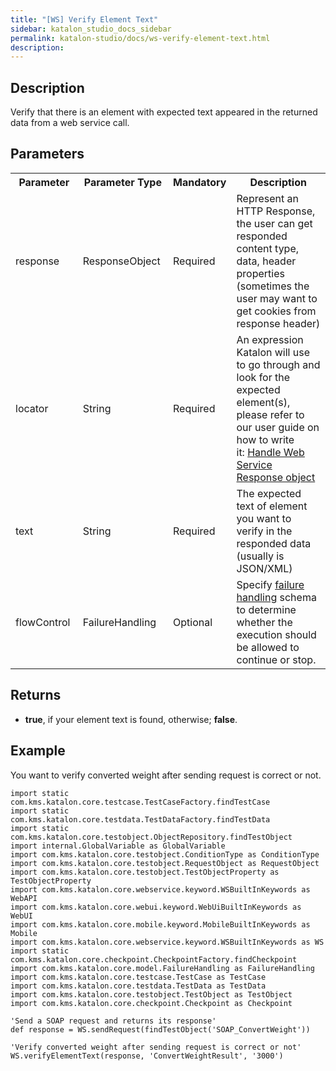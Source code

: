 ```yaml
---
title: "[WS] Verify Element Text" 
sidebar: katalon_studio_docs_sidebar
permalink: katalon-studio/docs/ws-verify-element-text.html 
description: 
---
```

Description
-----------

Verify that there is an element with expected text appeared in the returned data from a web service call.

Parameters 
-----------

<table class="" style="table-layout: fixed;"><colgroup class="" style=""><col class="" style=""><col class="" style=""><col class="" style=""><col class="" style=""></colgroup><tbody class="" style=""><tr class="" style=""><th class="" style="">Parameter</th><th class="" style="">Parameter Type</th><th class="" style="">Mandatory</th><th class="" style="">Description</th></tr><tr class="" style=""><td class="" style=""><span style="" class="">response&nbsp;</span></td><td class="" style=""><span style="" class="">ResponseObject&nbsp;</span></td><td class="" style=""><span style="" class="">Required</span></td><td class="" style=""><span style="" class="">Represent an HTTP Response, the user can get responded content type, data, header properties (sometimes the user may want to get cookies from response header)</span></td></tr><tr class="" style=""><td class="" style=""><span style="" class="">locator&nbsp;</span></td><td class="" style=""><span style="" class="">String&nbsp;</span></td><td class="" style=""><span style="" class="">Required</span></td><td class="" style=""><span style="" class="">An expression Katalon will use to go through and look for the expected element(s), please refer to our user guide on how to write it:&nbsp;</span><a class="" href="#" style="">Handle Web Service Response object</a></td></tr><tr class="" style=""><td class="" style=""><span style="" class="">text&nbsp;</span></td><td class="" style=""><span style="" class="">String&nbsp;</span></td><td class="" style=""><span style="" class="">Required</span></td><td class="" style=""><span style="" class="">The expected text of element you want to verify in the responded data (usually is JSON/XML)</span></td></tr><tr class="" style=""><td class="" style=""><span style="" class="">flowControl&nbsp;</span></td><td class="" style=""><span style="" class="">FailureHandling&nbsp;</span></td><td class="" style=""><span style="" class="">Optional</span></td><td class="" style=""><span style="" class="">Spec</span><span class="" style="">ify </span><a href="https://docs.katalon.com/x/qAAM" rel="nofollow" class="" style="">failure handling</a><span class="" style=""> schema to determine whether the execution should be allowed to continue or stop.</span></td></tr></tbody></table>

Returns
-------

*   **true**, if your element text is found, otherwise; **false**.

Example
-------

You want to verify converted weight after sending request is correct or not.

```
import static com.kms.katalon.core.testcase.TestCaseFactory.findTestCase
import static com.kms.katalon.core.testdata.TestDataFactory.findTestData
import static com.kms.katalon.core.testobject.ObjectRepository.findTestObject
import internal.GlobalVariable as GlobalVariable
import com.kms.katalon.core.testobject.ConditionType as ConditionType
import com.kms.katalon.core.testobject.RequestObject as RequestObject
import com.kms.katalon.core.testobject.TestObjectProperty as TestObjectProperty
import com.kms.katalon.core.webservice.keyword.WSBuiltInKeywords as WebAPI
import com.kms.katalon.core.webui.keyword.WebUiBuiltInKeywords as WebUI
import com.kms.katalon.core.mobile.keyword.MobileBuiltInKeywords as Mobile
import com.kms.katalon.core.webservice.keyword.WSBuiltInKeywords as WS
import static com.kms.katalon.core.checkpoint.CheckpointFactory.findCheckpoint
import com.kms.katalon.core.model.FailureHandling as FailureHandling
import com.kms.katalon.core.testcase.TestCase as TestCase
import com.kms.katalon.core.testdata.TestData as TestData
import com.kms.katalon.core.testobject.TestObject as TestObject
import com.kms.katalon.core.checkpoint.Checkpoint as Checkpoint

'Send a SOAP request and returns its response'
def response = WS.sendRequest(findTestObject('SOAP_ConvertWeight'))

'Verify converted weight after sending request is correct or not'
WS.verifyElementText(response, 'ConvertWeightResult', '3000')
```